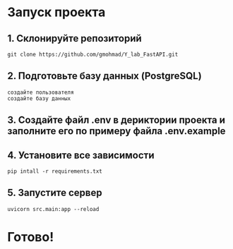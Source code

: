 # Запуск проекта

## 1. Склонируйте репозиторий
```
git clone https://github.com/gmohmad/Y_lab_FastAPI.git
```
## 2. Подготовьте базу данных (PostgreSQL)
```
создайте пользователя
создайте базу данных
```
## 3. Создайте файл .env в дериктории проекта и заполните его по примеру файла .env.example  

## 4. Установите все зависимости
```
pip intall -r requirements.txt
```
## 5. Запустите сервер
```
uvicorn src.main:app --reload
```
# Готово!
